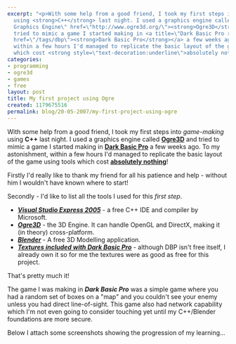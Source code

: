 ```yaml
---
excerpt: "<p>With some help from a good friend, I took my first steps into <em>game-making</em>
  using <strong>C++</strong> last night. I used a graphics engine called <a title=\"Ogre3D
  Graphics Engine\" href=\"http://www.ogre3d.org/\"><strong>Ogre3D</strong></a> and
  tried to mimic a game I started making in <a title=\"Dark Basic Pro related topics\"
  href=\"/tags/dbp\"><strong>Dark Basic Pro</strong></a> a few weeks ago. To my astonishment,
  within a few hours I'd managed to replicate the basic layout of the game using tools
  which cost <strong style=\"text-decoration:underline\">absolutely nothing</strong>!</p>\r\n"
categories:
- programming
- ogre3d
- games
- free
layout: post
title: My first project using Ogre
created: 1179675516
permalink: blog/20-05-2007/my-first-project-using-ogre
---
```

<p>With some help from a good friend, I took my first steps into <em>game-making</em> using <strong>C++</strong> last night. I used a graphics engine called <a title="Ogre3D Graphics Engine" href="http://www.ogre3d.org/"><strong>Ogre3D</strong></a> and tried to mimic a game I started making in <a title="Dark Basic Pro related topics" href="/tags/dbp"><strong>Dark Basic Pro</strong></a> a few weeks ago. To my astonishment, within a few hours I'd managed to replicate the basic layout of the game using tools which cost <strong style="text-decoration:underline">absolutely nothing</strong>!</p>
<!--break-->
<p>Firstly I'd really like to thank my friend for all his patience and help - without him I wouldn't have known where to start!</p>
<p>Secondly - I'd like to list all the tools I used for this <em>first step</em>.</p>
<ul>
    <li><em><strong><a title="Visual Studio Express 2005 - by Microsoft" href="http://msdn.microsoft.com/vstudio/express/">Visual Studio Express 2005</a></strong></em> - a free C++ IDE and compiler by Microsoft.</li>
    <li><em><strong><a title="Ogre3D - a free and cross platform Graphics engine" href="http://www.ogre3d.org/">Ogre3D</a></strong></em> - the 3D Engine. It can handle OpenGL and DirectX, making it (in theory) cross-platform.</li>
    <li><em><strong><a title="Blender - a free 3D modelling application" href="http://www.blender.org/">Blender</a></strong></em> - A free 3D Modelling application.</li>
    <li><em><strong><a title="Textures included with Dark Basic Pro are Royalty Free" href="http://darkbasic.thegamecreators.com/">Textures included with Dark Basic Pro</a></strong></em> - although DBP isn't free itself, I already own it so for me the textures were as good as free for this project.</li>
</ul>
<p>That's pretty much it!</p>
<p>The game I was making in <em><strong>Dark Basic Pro</strong></em> was a simple game where you had a random set of boxes on a &quot;map&quot; and you couldn't see your enemy unless you had direct line-of-sight. This game also had network capability which I'm not even going to consider touching yet until my C++/Blender foundations are more secure.</p>
<p>Below I attach some screenshots showing the progression of my learning...</p>
